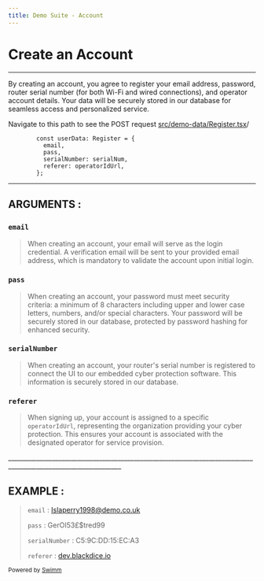 ```yaml
---
title: Demo Suite - Account
---
```

# Create an Account

<SwmSnippet path="/src/demo-data/Register.tsx" line="249">

---

By creating an account, you agree to register your email address, password, router serial number (for both Wi-Fi and wired connections), and operator account details. Your data will be securely stored in our database for seamless access and personalized service.

Navigate to this path to see the POST request <SwmPath>[src/demo-data/Register.tsx](/src/demo-data/Register.tsx)</SwmPath>/

```tsx
        const userData: Register = {
          email,
          pass,
          serialNumber: serialNum,
          referer: operatorIdUrl,
        };
```

---

</SwmSnippet>

## ARGUMENTS :

### <SwmToken path="/src/demo-data/Register.tsx" pos="250:1:1" line-data="          email,">`email`</SwmToken>&nbsp;

> When creating an account, your email will serve as the login credential. A verification email will be sent to your provided email address, which is mandatory to validate the account upon initial login.

### <SwmToken path="/src/demo-data/Register.tsx" pos="251:1:1" line-data="          pass,">`pass`</SwmToken>

> When creating an account, your password must meet security criteria: a minimum of 8 characters including upper and lower case letters, numbers, and/or special characters. Your password will be securely stored in our database, protected by password hashing for enhanced security.

### <SwmToken path="/src/demo-data/Register.tsx" pos="252:1:1" line-data="          serialNumber: serialNum,">`serialNumber`</SwmToken>

> When creating an account, your router's serial number is registered to connect the UI to our embedded cyber protection software. This information is securely stored in our database.

### <SwmToken path="/src/demo-data/Register.tsx" pos="253:1:1" line-data="          referer: operatorIdUrl,">`referer`</SwmToken>

> When signing up, your account is assigned to a specific <SwmToken path="/src/demo-data/Register.tsx" pos="253:4:4" line-data="          referer: operatorIdUrl,">`operatorIdUrl`</SwmToken>, representing the organization providing your cyber protection. This ensures your account is associated with the designated operator for service provision.

\_________________________________________________________________________________________________________________\_

## EXAMPLE :

> <SwmToken path="/src/demo-data/Register.tsx" pos="250:1:1" line-data="          email,">`email`</SwmToken> : [Islaperry1998@demo.co.uk](mailto:Islaperry1998@demo.co.uk)
>
> <SwmToken path="/src/demo-data/Register.tsx" pos="251:1:1" line-data="          pass,">`pass`</SwmToken> : GerOI53£$tred99
>
> <SwmToken path="/src/demo-data/Register.tsx" pos="252:1:1" line-data="          serialNumber: serialNum,">`serialNumber`</SwmToken> : C5:9C:DD:15:EC:A3
>
> <SwmToken path="/src/demo-data/Register.tsx" pos="253:1:1" line-data="          referer: operatorIdUrl,">`referer`</SwmToken> : [dev.blackdice.io](http://dev.blackdice.io)

<SwmMeta version="3.0.0" repo-id="Z2l0aHViJTNBJTNBRGVtby1TdWl0ZSUzQSUzQWFqYXlTYXNhbg==" repo-name="Demo-Suite"><sup>Powered by [Swimm](https://app.swimm.io/)</sup></SwmMeta>
